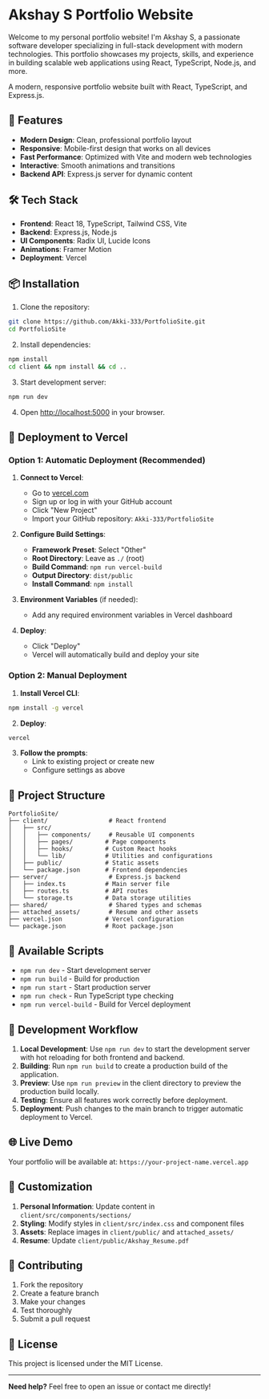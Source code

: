 # Akshay S Portfolio Website

Welcome to my personal portfolio website! I'm Akshay S, a passionate software developer specializing in full-stack development with modern technologies. This portfolio showcases my projects, skills, and experience in building scalable web applications using React, TypeScript, Node.js, and more.

A modern, responsive portfolio website built with React, TypeScript, and Express.js.

## 🚀 Features

- **Modern Design**: Clean, professional portfolio layout
- **Responsive**: Mobile-first design that works on all devices
- **Fast Performance**: Optimized with Vite and modern web technologies
- **Interactive**: Smooth animations and transitions
- **Backend API**: Express.js server for dynamic content

## 🛠️ Tech Stack

- **Frontend**: React 18, TypeScript, Tailwind CSS, Vite
- **Backend**: Express.js, Node.js
- **UI Components**: Radix UI, Lucide Icons
- **Animations**: Framer Motion
- **Deployment**: Vercel

## 📦 Installation

1. Clone the repository:
```bash
git clone https://github.com/Akki-333/PortfolioSite.git
cd PortfolioSite
```

2. Install dependencies:
```bash
npm install
cd client && npm install && cd ..
```

3. Start development server:
```bash
npm run dev
```

4. Open [http://localhost:5000](http://localhost:5000) in your browser.

## 🚀 Deployment to Vercel

### Option 1: Automatic Deployment (Recommended)

1. **Connect to Vercel**:
   - Go to [vercel.com](https://vercel.com)
   - Sign up or log in with your GitHub account
   - Click "New Project"
   - Import your GitHub repository: `Akki-333/PortfolioSite`

2. **Configure Build Settings**:
   - **Framework Preset**: Select "Other"
   - **Root Directory**: Leave as `./` (root)
   - **Build Command**: `npm run vercel-build`
   - **Output Directory**: `dist/public`
   - **Install Command**: `npm install`

3. **Environment Variables** (if needed):
   - Add any required environment variables in Vercel dashboard

4. **Deploy**:
   - Click "Deploy"
   - Vercel will automatically build and deploy your site

### Option 2: Manual Deployment

1. **Install Vercel CLI**:
```bash
npm install -g vercel
```

2. **Deploy**:
```bash
vercel
```

3. **Follow the prompts**:
   - Link to existing project or create new
   - Configure settings as above

## 📁 Project Structure

```
PortfolioSite/
├── client/                 # React frontend
│   ├── src/
│   │   ├── components/     # Reusable UI components
│   │   ├── pages/         # Page components
│   │   ├── hooks/         # Custom React hooks
│   │   └── lib/           # Utilities and configurations
│   ├── public/            # Static assets
│   └── package.json       # Frontend dependencies
├── server/                 # Express.js backend
│   ├── index.ts           # Main server file
│   ├── routes.ts          # API routes
│   └── storage.ts         # Data storage utilities
├── shared/                 # Shared types and schemas
├── attached_assets/        # Resume and other assets
├── vercel.json            # Vercel configuration
└── package.json           # Root package.json
```

## 🔧 Available Scripts

- `npm run dev` - Start development server
- `npm run build` - Build for production
- `npm run start` - Start production server
- `npm run check` - Run TypeScript type checking
- `npm run vercel-build` - Build for Vercel deployment

## 🔄 Development Workflow

1. **Local Development**: Use `npm run dev` to start the development server with hot reloading for both frontend and backend.
2. **Building**: Run `npm run build` to create a production build of the application.
3. **Preview**: Use `npm run preview` in the client directory to preview the production build locally.
4. **Testing**: Ensure all features work correctly before deployment.
5. **Deployment**: Push changes to the main branch to trigger automatic deployment to Vercel.

## 🌐 Live Demo

Your portfolio will be available at: `https://your-project-name.vercel.app`

## 📝 Customization

1. **Personal Information**: Update content in `client/src/components/sections/`
2. **Styling**: Modify styles in `client/src/index.css` and component files
3. **Assets**: Replace images in `client/public/` and `attached_assets/`
4. **Resume**: Update `client/public/Akshay_Resume.pdf`

## 🤝 Contributing

1. Fork the repository
2. Create a feature branch
3. Make your changes
4. Test thoroughly
5. Submit a pull request

## 📄 License

This project is licensed under the MIT License.

---

**Need help?** Feel free to open an issue or contact me directly!
